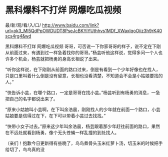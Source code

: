 # 黑科爆料不打烊 网爆吃瓜视频

最/新/观/看/入/口/ http://www.baidu.com/link?url=ok3_Ml5QdPpOWDUDT8PseJcBKYiYUthhvs1MDf_XWaxIqoOiiz3h9rK40scs4rg4&wd

黑科爆料不打烊 网爆吃瓜视频
哥哥，可否说一下你家哥哥的样子，说不定在下刚从前面过来，有遇到过一样急着找你的哥哥。”杨芸听他这样说，觉得多问一个人也许多个机会，杨芸就把杨勇的身高长相说了出来。

“听你这样说，在下刚刚从前面的路口过来，倒是有看到一个少年好像也在找人，只是口里叫着什么倒是没有留意，长相也没看清楚，不知道会不会是小姑娘要找的人。”

“快告诉小芸，在哪个路口，一定是哥哥在找小芸。”杨芸听到有杨勇的消息，一急把自己的名字都说出来了。

“原来小姑娘叫小芸啊，在下叫余浩晨，刚刚找人的少年就在前面一个路口，小芸姑娘要是信得过在下，在下可以带着小芸过去找找。”

“快带小女子过去。”原来这少年叫余浩晨，杨芸跟着那少年赶往前面的路口，果然在不远处就看到杨勇，像个无头苍蝇一样乱撞的到处找人。

（亲们！抱歉今日更新得有些晚了，鸟鸟煮骨头玉米红萝卜汤，切玉米的时候把手给切了，鸟鸟真的没
